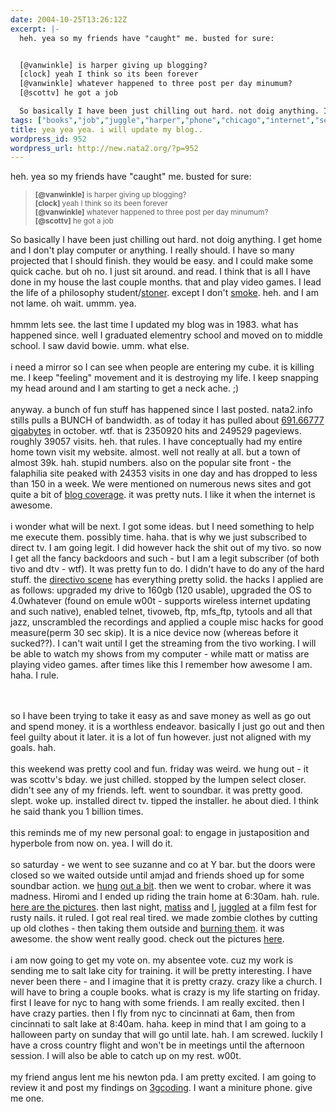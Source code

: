 ```yaml
---
date: 2004-10-25T13:26:12Z
excerpt: |-
  heh. yea so my friends have "caught" me. busted for sure:


  [@vanwinkle] is harper giving up blogging?
  [clock] yeah I think so its been forever
  [@vanwinkle] whatever happened to three post per day minumum?
  [@scottv] he got a job

  So basically I have been just chilling out hard. not doig anything. I get home...
tags: ["books","job","juggle","harper","phone","chicago","internet","search","sites","video","school","crobar","coding","tools","movies","action","halloween","games","matiss","philosophy","nyc","hiromi","google","amjad","nokia"]
title: yea yea yea. i will update my blog..
wordpress_id: 952
wordpress_url: http://new.nata2.org/?p=952
---
```


heh. yea so my friends have "caught" me. busted for sure:
<blockquote><small>

<b>[@vanwinkle]</b> is harper giving up blogging?<br/>
<b>[clock]</b> yeah I think so its been forever<br/>
<b>[@vanwinkle]</b> whatever happened to three post per day minumum?<br/>
<b>[@scottv]</b> he got a job
</small></blockquote>
So basically I have been just chilling out hard. not doig anything. I get home and I don't play computer or anything. I really should. I have so many projected that I should finish. they would be easy. and I could make some quick cache. but oh no. I just sit around. and read. I think that is all I have done in my house the last couple months. that and play video games. I lead the life of a philosophy student/<a href="http://nata2.info/?path=pictures%2FIncoming&amp;img=high_times.jpg">stoner</a>. except I don't <a href="http://nata2.info/?path=pictures%2FIncoming&amp;img=fires-colo062002.jpg">smoke</a>. heh. and I am not lame. oh wait. ummm. yea. 
<br/><br/>hmmm lets see. the last time I updated my blog was in 1983. what has happened since. well I graduated elementry school and moved on to middle school. I saw david bowie. umm. what else. <br/><br/>i need a mirror so I can see when people are entering my cube. it is killing me. I keep "feeling" movement and it is destroying my life. I keep snapping my head around and I am starting to get a neck ache. ;) <br/><br/>anyway. a bunch of fun stuff has happened since I last posted. nata2.info stills pulls a BUNCH of bandwidth. as of today it has pulled about <a href="http://www.google.com/search?hl=en&lr=&c2coff=1&client=firefox-a&q=725266224+kilobytes+to+gigabytes&btnG=Search">
691.66777 gigabytes</a> in october. wtf. that is 2350920 hits and 249529 pageviews. roughly 39057 visits. heh. that rules. I have conceptually had my entire home town visit my website. almost. well not really at all. but a town of almost 39k. hah. stupid numbers. also on the popular site front - the falaphilia site peaked with 24353 visits in one day and has dropped to less than 150 in a week. We were mentioned on numerous news sites and got quite a bit of <a href="http://www.google.com/search?q=falaphilia&start=0&start=0&ie=utf-8&oe=utf-8&client=firefox-a&rls=org.mozilla:en-US:official">blog coverage</a>. it was pretty nuts. I like it when the internet is awesome. <br/><br/>i wonder what will be next. I got some ideas. but I need something to help me execute them. possibly time. haha. that is why we just subscribed to direct tv. I am going legit. I did however hack the shit out of my tivo. so now I get all the fancy backdoors and such - but I am a legit subscriber (of both tivo and dtv - wtf).   It was pretty fun to do. I didn't have to do any of the hard stuff. the <a href="http://dopeman.org/directivo">directivo scene</a> has everything pretty solid. the hacks I applied are as follows: upgraded my drive to 160gb (120 usable), upgraded the OS to 4.0whatever (found on emule w00t - supports wireless internet updating and such native), enabled telnet, tivoweb, ftp, mfs_ftp, tytools and all that jazz, unscrambled the recordings and applied a couple misc hacks for good measure(perm 30 sec skip). It is a nice device now (whereas before it sucked??). I can't wait until I get the streaming from the tivo working. I will be able to watch my shows from my computer - while matt or matiss are playing video games. after times like this I remember how awesome I am. haha. I rule. 

<br/><br/>so I have been trying to take it easy as and save money as well as go out and spend money. it is a worthless endeavor. basically I just go out and then feel guilty about it later. it is a lot of fun however. just not aligned with my goals. hah. <br/><br/>this weekend was pretty cool and fun. friday was weird. we hung out - it was scottv's bday. we just chilled. stopped by the lumpen select closer. didn't see any of my friends. left. went to soundbar. it was pretty good. slept. woke up. installed direct tv. tipped the installer. he about died. I think he said thank you 1 billion times. <br/><br/>this reminds me of my new personal goal: to engage in justaposition and hyperbole from now on. yea. I will do it. <br/><br/>
so saturday - we went to see suzanne and co at Y bar. but the doors were closed so we waited outside until amjad and friends shoed up for some soundbar action. we <a href="http://nata2.info/.thumbnails/pictures/events/2004%3A10%3A24_Amjad_in_chicago/IMG_2063.jpg">hung</a> <a href="http://nata2.info/.thumbnails/pictures/events/2004%3A10%3A24_Amjad_in_chicago/IMG_2062.jpg">out a bit</a>. then we went to crobar. where it was madness. Hiromi and I ended up riding the train home at 6:30am. hah. rule. <a href="http://nata2.info/?path=pictures%2Fevents%2F2004%3A10%3A24_Amjad_in_chicago">here are the pictures</a>. then last night, <a href="http://nata2.info/?path=pictures%2Fevents%2F2004%3A10%3A24_Halloween_Movieside&img=IMG_2204.jpg">matiss</a> and <a href="http://nata2.info/?path=pictures%2Fevents%2F2004%3A10%3A24_Halloween_Movieside&img=IMG_2119.jpg">I</a>, <a href="http://nata2.info/?path=pictures%2Fevents%2F2004%3A10%3A24_Halloween_Movieside&img=IMG_2122.jpg">juggled</a> at a film fest for rusty nails. it ruled. I got real real tired. we made zombie clothes by cutting up old clothes - then taking them outside and <a href="http://nata2.info/pictures/misc/phone_camera/nokia_6600/251020041248/Nokia6600(728).jpg">burning them</a>. it was awesome. the show went really good. check out the pictures <a href="http://nata2.info/?path=pictures%2Fevents%2F2004%3A10%3A24_Halloween_Movieside">here</a>. <br/><br/>i am now going to get my vote on. my absentee vote. cuz my work is sending me to salt lake city for training. it will be pretty  interesting. I have never been there - and I imagine that it is pretty crazy. crazy like a church. I will have to bring a couple books. what is crazy is my life starting on friday. first I leave for nyc to hang with some friends. I am really excited. then I have crazy parties. then I fly from nyc to cincinnati at 6am, then from cincinnati to salt lake at 8:40am. haha. keep in mind that I am going to a halloween party on sunday that will go until late. hah. I am screwed. luckily I have a cross country flight and won't be in meetings until the afternoon session. I will also be able to catch up on my rest. w00t. <br/><br/>my friend angus lent me his newton pda.  I am pretty excited. I am going to review it and post my findings on <a href="http://3gcoding.com/">3gcoding</a>. I want a miniture phone. give me one. 
